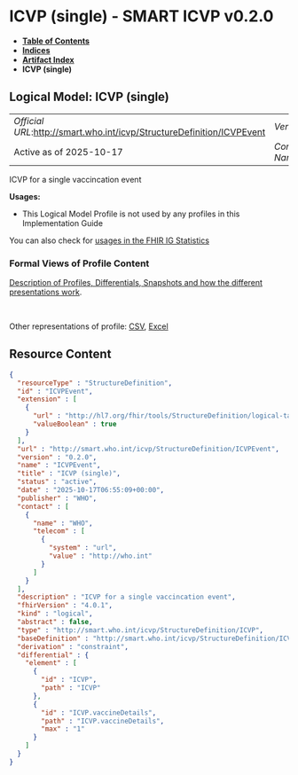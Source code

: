 # ICVP (single) - SMART ICVP v0.2.0

* [**Table of Contents**](toc.md)
* [**Indices**](indices.md)
* [**Artifact Index**](artifacts.md)
* **ICVP (single)**

## Logical Model: ICVP (single) 

| | |
| :--- | :--- |
| *Official URL*:http://smart.who.int/icvp/StructureDefinition/ICVPEvent | *Version*:0.2.0 |
| Active as of 2025-10-17 | *Computable Name*:ICVPEvent |

 
ICVP for a single vaccincation event 

**Usages:**

* This Logical Model Profile is not used by any profiles in this Implementation Guide

You can also check for [usages in the FHIR IG Statistics](https://packages2.fhir.org/xig/smart.who.int.icvp|current/StructureDefinition/ICVPEvent)

### Formal Views of Profile Content

 [Description of Profiles, Differentials, Snapshots and how the different presentations work](http://build.fhir.org/ig/FHIR/ig-guidance/readingIgs.html#structure-definitions). 

 

Other representations of profile: [CSV](StructureDefinition-ICVPEvent.csv), [Excel](StructureDefinition-ICVPEvent.xlsx) 



## Resource Content

```json
{
  "resourceType" : "StructureDefinition",
  "id" : "ICVPEvent",
  "extension" : [
    {
      "url" : "http://hl7.org/fhir/tools/StructureDefinition/logical-target",
      "valueBoolean" : true
    }
  ],
  "url" : "http://smart.who.int/icvp/StructureDefinition/ICVPEvent",
  "version" : "0.2.0",
  "name" : "ICVPEvent",
  "title" : "ICVP (single)",
  "status" : "active",
  "date" : "2025-10-17T06:55:09+00:00",
  "publisher" : "WHO",
  "contact" : [
    {
      "name" : "WHO",
      "telecom" : [
        {
          "system" : "url",
          "value" : "http://who.int"
        }
      ]
    }
  ],
  "description" : "ICVP for a single vaccincation event",
  "fhirVersion" : "4.0.1",
  "kind" : "logical",
  "abstract" : false,
  "type" : "http://smart.who.int/icvp/StructureDefinition/ICVP",
  "baseDefinition" : "http://smart.who.int/icvp/StructureDefinition/ICVP",
  "derivation" : "constraint",
  "differential" : {
    "element" : [
      {
        "id" : "ICVP",
        "path" : "ICVP"
      },
      {
        "id" : "ICVP.vaccineDetails",
        "path" : "ICVP.vaccineDetails",
        "max" : "1"
      }
    ]
  }
}

```
